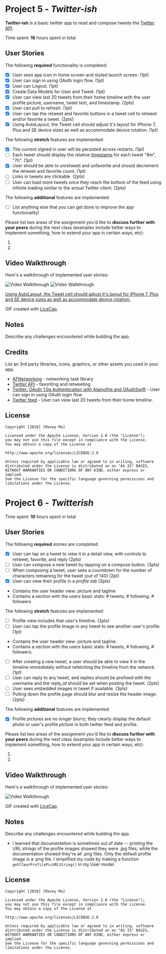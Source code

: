 # Project 5 - *Twitter-ish*

**Twitter-ish** is a basic twitter app to read and compose tweets the [Twitter API](https://apps.twitter.com/).

Time spent: **16** hours spent in total

## User Stories

The following **required** functionality is completed:

- [x] User sees app icon in home screen and styled launch screen. (1pt)
- [x] User can sign in using OAuth login flow. (1pt)
- [x] User can Logout. (1pt)
- [x] Create Data Models for User and Tweet. (1pt)
- [x] User can view last 20 tweets from their home timeline with the user profile picture, username, tweet text, and timestamp. (2pts)
- [x] User can pull to refresh. (1pt)
- [x] User can tap the retweet and favorite buttons in a tweet cell to retweet and/or favorite a tweet. (2pts)
- [x] Using AutoLayout, the Tweet cell should adjust it's layout for iPhone 7, Plus and SE device sizes as well as accommodate device rotation. (1pt)

The following **stretch** features are implemented:

- [x] The current signed in user will be persisted across restarts. (1pt)
- [ ] Each tweet should display the relative [timestamp](https://github.com/MatthewYork/DateTools#time-ago) for each tweet "8m", "7h". (1pt)
- [x] User should be able to unretweet and unfavorite and should decrement the retweet and favorite count. (1pt)
- [ ] Links in tweets are clickable. (2pts)
- [ ] User can load more tweets once they reach the bottom of the feed using infinite loading similar to the actual Twitter client. (2pts)

The following **additional** features are implemented:

- [ ] List anything else that you can get done to improve the app functionality!

Please list two areas of the assignment you'd like to **discuss further with your peers** during the next class (examples include better ways to implement something, how to extend your app in certain ways, etc):

1.
2.

## Video Walkthrough

Here's a walkthrough of implemented user stories:

<img src='https://image.ibb.co/hrdohn/twitter_Demo.gif' title='Video Walkthrough' width='' alt='Video Walkthrough' />

<img src='https://image.ibb.co/gqOzoS/twitter_Demo2.gif' title='Video Walkthrough' width='' alt='Video Walkthrough' />

[Using AutoLayout, the Tweet cell should adjust it's layout for iPhone 7, Plus and SE device sizes as well as accommodate device rotation.](https://image.ibb.co/iVtw2n/twitter_Rotate2.gif)


GIF created with [LiceCap](http://www.cockos.com/licecap/).

## Notes

Describe any challenges encountered while building the app.

## Credits

List an 3rd party libraries, icons, graphics, or other assets you used in your app.

- [AFNetworking](https://github.com/AFNetworking/AFNetworking) - networking task library
- [Twitter API](https://hackmd.io/s/ByYNOLvV-) - favoriting and retweeting
- [Twitter: OAuth 1.0a Authentication with Alamofire and OAuthSwift](https://hackmd.io/s/Sk94N_-6e) - User can sign in using OAuth login flow
- [Twitter feed](https://hackmd.io/s/SkWrSY4QZ) - User can view last 20 tweets from their home timeline.

## License

    Copyright [2018] [Mavey Ma]

    Licensed under the Apache License, Version 2.0 (the "License");
    you may not use this file except in compliance with the License.
    You may obtain a copy of the License at

    http://www.apache.org/licenses/LICENSE-2.0

    Unless required by applicable law or agreed to in writing, software
    distributed under the License is distributed on an "AS IS" BASIS,
    WITHOUT WARRANTIES OR CONDITIONS OF ANY KIND, either express or implied.
    See the License for the specific language governing permissions and
    limitations under the License.


# Project 6 - *Twitterish*

Time spent: **10** hours spent in total

## User Stories

The following **required** stories are completed:

- [x] User can tap on a tweet to view it in a detail view, with controls to retweet, favorite, and reply (2pts)
- [ ] User can compose a new tweet by tapping on a compose button. (3pts)
- [ ] When composing a tweet, user sees a countdown for the number of characters remaining for the tweet (out of 140) (2pt)
- [x] User can view their profile in a *profile tab* (3pts)
- Contains the user header view: picture and tagline
- Contains a section with the users basic stats: # tweets, # following, # followers

The following **stretch** features are implemented:

- [ ] Profile view includes that user's timeline. (2pts)
- [ ] User can tap the profile image in any tweet to see another user's profile. (1pt)
- Contains the user header view: picture and tagline.
- Contains a section with the users basic stats: # tweets, # following, # followers.
- [ ] After creating a new tweet, a user should be able to view it in the timeline immediately without refetching the timeline from the network. (1pt)
- [ ] User can reply to any tweet, and replies should be prefixed with the username and the reply_id should be set when posting the tweet. (2pts)
- [ ] User sees embedded images in tweet if available. (3pts)
- [ ] Pulling down the profile page should blur and resize the header image. (2pts)

The following **additional** features are implemented:

- [x] Profile pictures are no longer blurry; they clearly display the default photo or user's profile picture in both twitter feed and profile.

Please list two areas of the assignment you'd like to **discuss further with your peers** during the next class (examples include better ways to implement something, how to extend your app in certain ways, etc):

1.
2.

## Video Walkthrough

Here's a walkthrough of implemented user stories:

<img src='http://i.imgur.com/link/to/your/gif/file.gif' title='Video Walkthrough' width='' alt='Video Walkthrough' />

GIF created with [LiceCap](http://www.cockos.com/licecap/).

## Notes

Describe any challenges encountered while building the app.
* I learned that documentation is sometimes out of date -- printing the URL strings of the profile images showed they were .jpg files, while the documentation showed they're all .png files. Only the default profile image is a .png file. I simplified my code by making a function `getClearProfilePicURLString()` in my User model.

## License

    Copyright [2018] [Mavey Ma]

    Licensed under the Apache License, Version 2.0 (the "License");
    you may not use this file except in compliance with the License.
    You may obtain a copy of the License at

    http://www.apache.org/licenses/LICENSE-2.0

    Unless required by applicable law or agreed to in writing, software
    distributed under the License is distributed on an "AS IS" BASIS,
    WITHOUT WARRANTIES OR CONDITIONS OF ANY KIND, either express or implied.
    See the License for the specific language governing permissions and
    limitations under the License.
